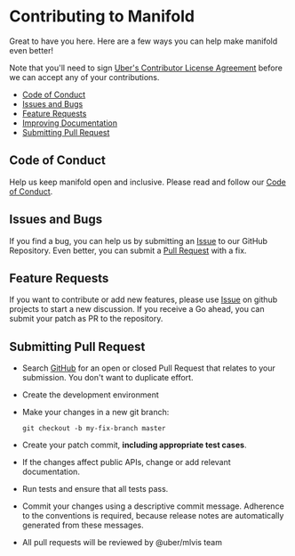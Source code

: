 # Contributing to Manifold

Great to have you here. Here are a few ways you can help make manifold even better!

Note that you'll need to sign [Uber's Contributor License Agreement][cla]
before we can accept any of your contributions.

* [Code of Conduct](#coc)
* [Issues and Bugs](#issue)
* [Feature Requests](#feature)
* [Improving Documentation](#docs)
* [Submitting Pull Request](#submit-pr)

## <a name="coc"></a> Code of Conduct
Help us keep manifold open and inclusive. Please read and follow our [Code of Conduct](./CODE_OF_CONDUCT.md).

## <a name="issue"></a> Issues and Bugs
If you find a bug, you can help us by submitting an [Issue][git-iss] to our GitHub Repository. Even better, you can submit a [Pull Request][git-pr] with a fix.

## <a name="feature"></a> Feature Requests

If you want to contribute or add new features, please use [Issue][git-iss] on github projects to start a new discussion. If you receive a Go ahead, you can submit your patch as PR to the repository.

## <a name="submit-pr"></a> Submitting Pull Request

* Search [GitHub][git-pr] for an open or closed Pull Request
  that relates to your submission. You don't want to duplicate effort.
* Create the development environment
* Make your changes in a new git branch:

    ```shell
    git checkout -b my-fix-branch master
    ```

* Create your patch commit, **including appropriate test cases**.
* If the changes affect public APIs, change or add relevant documentation.
* Run tests and ensure that all tests pass.
* Commit your changes using a descriptive commit message. Adherence to the conventions is required, because release notes are automatically generated from these messages.
* All pull requests will be reviewed by @uber/mlvis team

[cla]: https://cla-assistant.io/uber/manifold
[github]: https://github.com/uber/manifold
[git-iss]: https://github.com/uber/manifold/issues
[git-pr]: https://github.com/uber/manifold/pulls
[api-docs]: https://github.com/uber/manifold/tree/master/docs
